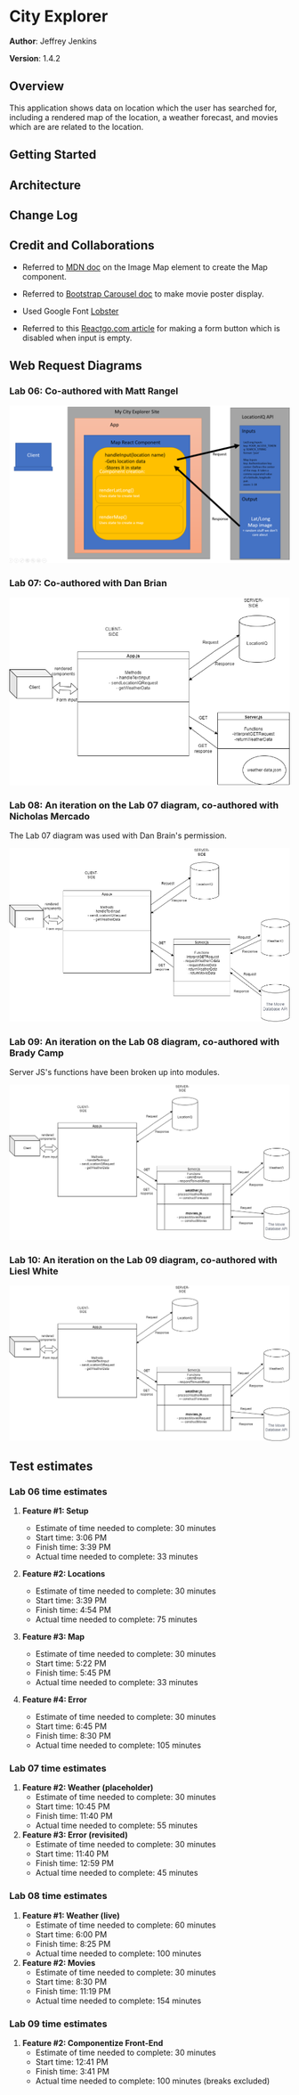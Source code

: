 # City Explorer

**Author**: Jeffrey Jenkins

**Version**: 1.4.2

## Overview

This application shows data on location which the user has searched for, including a rendered map of the location, a weather forecast, and movies which are are related to the location.

## Getting Started
<!-- What are the steps that a user must take in order to build this app on their own machine and get it running? -->

## Architecture
<!-- Provide a detailed description of the application design. What technologies (languages, libraries, etc) you're using, and any other relevant design information. -->

## Change Log
<!-- Use this area to document the iterative changes made to your application as each feature is successfully implemented. Use time stamps. Here's an example:

01-01-2001 4:59pm - Application now has a fully-functional express server, with a GET route for the location resource. -->

## Credit and Collaborations

- Referred to [MDN doc](https://developer.mozilla.org/en-US/docs/Web/HTML/Element/map) on the Image Map element to create the Map component.

- Referred to [Bootstrap Carousel doc](https://getbootstrap.com/docs/4.0/components/carousel/) to make movie poster display.

- Used Google Font [Lobster](https://fonts.google.com/specimen/Lobster)

- Referred to this [Reactgo.com article](https://reactgo.com/react-disable-button-input-empty/) for making a form button which is disabled when input is empty.

## Web Request Diagrams

### Lab 06: Co-authored with Matt Rangel

![LocationIQ Request Diagram](assets/CityExplorer-diagram.png)

### Lab 07: Co-authored with Dan Brian

![Weather API Request Diagram](assets/CityExplorerLab07Diagram.png)

### Lab 08: An iteration on the Lab 07 diagram, co-authored with Nicholas Mercado

The Lab 07 diagram was used with Dan Brain's permission.

![Weather API Request Diagram with Modules](assets/Lab08Diagram.png)

### Lab 09: An iteration on the Lab 08 diagram, co-authored with Brady Camp

Server JS's functions have been broken up into modules.

![Weather API Request Diagram with Modules and Cache](assets/Lab09Diagram.png)

### Lab 10: An iteration on the Lab 09 diagram, co-authored with Liesl White

![Weather API Request Diagram with Modules and Cache](assets/Lab09Diagram.png)

## Test estimates

### Lab 06 time estimates

1. **Feature #1: Setup**
    - Estimate of time needed to complete: 30 minutes
    - Start time: 3:06 PM
    - Finish time: 3:39 PM
    - Actual time needed to complete: 33 minutes

2. **Feature #2: Locations**
    - Estimate of time needed to complete: 30 minutes
    - Start time: 3:39 PM
    - Finish time: 4:54 PM
    - Actual time needed to complete: 75 minutes

3. **Feature #3: Map**
    - Estimate of time needed to complete: 30 minutes
    - Start time: 5:22 PM
    - Finish time: 5:45 PM
    - Actual time needed to complete: 33 minutes

4. **Feature #4: Error**
    - Estimate of time needed to complete: 30 minutes
    - Start time: 6:45 PM
    - Finish time: 8:30 PM
    - Actual time needed to complete: 105 minutes

### Lab 07 time estimates

1. **Feature #2: Weather (placeholder)**
    - Estimate of time needed to complete: 30 minutes
    - Start time: 10:45 PM
    - Finish time: 11:40 PM
    - Actual time needed to complete: 55 minutes
2. **Feature #3: Error (revisited)**
    - Estimate of time needed to complete: 30 minutes
    - Start time: 11:40 PM
    - Finish time: 12:59 PM
    - Actual time needed to complete: 45 minutes

### Lab 08 time estimates

1. **Feature #1: Weather (live)**
    - Estimate of time needed to complete: 60 minutes
    - Start time: 6:00 PM
    - Finish time: 8:25 PM
    - Actual time needed to complete: 100 minutes
2. **Feature #2: Movies**
    - Estimate of time needed to complete: 30 minutes
    - Start time: 8:30 PM
    - Finish time: 11:19 PM
    - Actual time needed to complete: 154 minutes

### Lab 09 time estimates

1. **Feature #2: Componentize Front-End**
    - Estimate of time needed to complete: 30 minutes
    - Start time: 12:41 PM
    - Finish time: 3:41 PM
    - Actual time needed to complete: 100 minutes (breaks excluded)
